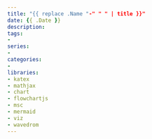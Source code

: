 ```yaml
---
title: "{{ replace .Name "-" " " | title }}"
date: {{ .Date }}
description:
tags:
-
series:
-
categories:
-
libraries:
- katex
- mathjax
- chart
- flowchartjs
- msc
- mermaid
- viz
- wavedrom
---
```

